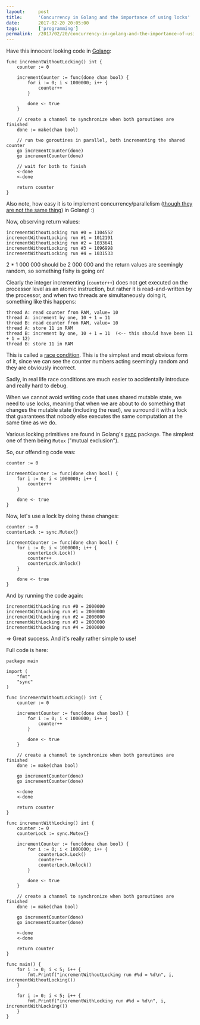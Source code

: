 ```yaml
---
layout:     post
title:      'Concurrency in Golang and the importance of using locks'
date:       2017-02-20 20:05:00
tags:       ['programming']
permalink:  /2017/02/20/concurrency-in-golang-and-the-importance-of-using-locks/
---
```


Have this innocent looking code in [Golang](https://golang.org/):

	func incrementWithoutLocking() int {
		counter := 0

		incrementCounter := func(done chan bool) {
			for i := 0; i < 1000000; i++ {
				counter++
			}

			done <- true
		}

		// create a channel to synchronize when both goroutines are finished
		done := make(chan bool)

		// run two goroutines in parallel, both incrementing the shared counter
		go incrementCounter(done)
		go incrementCounter(done)

		// wait for both to finish
		<-done
		<-done

		return counter
	}

Also note, how easy it is to implement concurrency/parallelism
([though they are not the same thing](http://stackoverflow.com/questions/1050222/concurrency-vs-parallelism-what-is-the-difference))
in Golang! :)

Now, observing return values:

	incrementWithoutLocking run #0 = 1104552
	incrementWithoutLocking run #1 = 1012191
	incrementWithoutLocking run #2 = 1033641
	incrementWithoutLocking run #3 = 1096998
	incrementWithoutLocking run #4 = 1031533

2 * 1 000 000 should be 2 000 000 and the return values are seemingly random, so something fishy is going on!

Clearly the integer incrementing (`counter++`) does not get executed on the processor level
as an atomic instruction, but rather it is read-and-written by the processor, and when two
threads are simultaneously doing it, something like this happens:

	thread A: read counter from RAM, value= 10
	thread A: increment by one, 10 + 1 = 11
	thread B: read counter from RAM, value= 10
	thread A: store 11 in RAM
	thread B: increment by one, 10 + 1 = 11  (<-- this should have been 11 + 1 = 12)
	thread B: store 11 in RAM

This is called a [race condition](http://stackoverflow.com/a/34550). This is the simplest and most
obvious form of it, since we can see the counter numbers acting seemingly random and they are
obviously incorrect.

Sadly, in real life race conditions are much easier to accidentally introduce and
really hard to debug.

When we cannot avoid writing code that uses shared mutable state, we need to use locks, meaning
that when we are about to do something that changes the mutable state (including the read), we
surround it with a lock that guarantees that nobody else executes the same computation at the
same time as we do.

Various locking primitives are found in Golang's [sync](https://golang.org/pkg/sync/) package.
The simplest one of them being `Mutex` ("mutual exclusion").

So, our offending code was:

	counter := 0
	
	incrementCounter := func(done chan bool) {
		for i := 0; i < 1000000; i++ {
			counter++
		}
	
		done <- true
	}

Now, let's use a lock by doing these changes:

	counter := 0
	counterLock := sync.Mutex{}
	
	incrementCounter := func(done chan bool) {
		for i := 0; i < 1000000; i++ {
			counterLock.Lock()
			counter++
			counterLock.Unlock()
		}
	
		done <- true
	}

And by running the code again:

	incrementWithLocking run #0 = 2000000
	incrementWithLocking run #1 = 2000000
	incrementWithLocking run #2 = 2000000
	incrementWithLocking run #3 = 2000000
	incrementWithLocking run #4 = 2000000

=> Great success. And it's really rather simple to use!

Full code is here:

	package main
	
	import (
		"fmt"
		"sync"
	)
	
	func incrementWithoutLocking() int {
		counter := 0
	
		incrementCounter := func(done chan bool) {
			for i := 0; i < 1000000; i++ {
				counter++
			}
	
			done <- true
		}
	
		// create a channel to synchronize when both goroutines are finished
		done := make(chan bool)
	
		go incrementCounter(done)
		go incrementCounter(done)
	
		<-done
		<-done
	
		return counter
	}
	
	func incrementWithLocking() int {
		counter := 0
		counterLock := sync.Mutex{}
	
		incrementCounter := func(done chan bool) {
			for i := 0; i < 1000000; i++ {
				counterLock.Lock()
				counter++
				counterLock.Unlock()
			}
	
			done <- true
		}
	
		// create a channel to synchronize when both goroutines are finished
		done := make(chan bool)
	
		go incrementCounter(done)
		go incrementCounter(done)
	
		<-done
		<-done
	
		return counter
	}
	
	func main() {
		for i := 0; i < 5; i++ {
			fmt.Printf("incrementWithoutLocking run #%d = %d\n", i, incrementWithoutLocking())
		}
	
		for i := 0; i < 5; i++ {
			fmt.Printf("incrementWithLocking run #%d = %d\n", i, incrementWithLocking())
		}
	}
